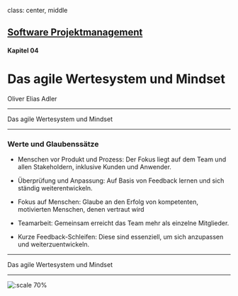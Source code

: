 class: center, middle

## [Software Projektmanagement](index.html)

#### Kapitel 04

# Das agile Wertesystem und Mindset

Oliver Elias Adler


---
Das agile Wertesystem und Mindset

----

### Werte und Glaubenssätze

* Menschen vor Produkt und Prozess: Der Fokus liegt auf dem Team und allen Stakeholdern, inklusive Kunden und Anwender.

* Überprüfung und Anpassung: Auf Basis von Feedback lernen und sich ständig weiterentwickeln.


* Fokus auf Menschen: Glaube an den Erfolg von kompetenten, motivierten Menschen, denen vertraut wird 

* Teamarbeit: Gemeinsam erreicht das Team mehr als einzelne Mitglieder.

* Kurze Feedback-Schleifen: Diese sind essenziell, um sich anzupassen und weiterzuentwickeln.


---
Das agile Wertesystem und Mindset

----

![:scale 70%](./media/Werteradar.png) 






